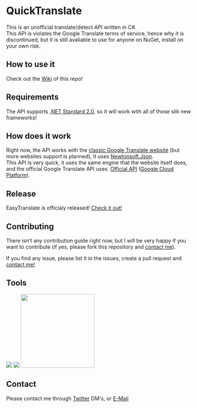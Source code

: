 # QuickTranslate

This is an unofficial translate/detect API written in C#. <br/>
This API is violates the Google Translate terms of service, hence why it is discontinued, but it is still avaliable to use for anyone on NuGet, install on your own risk.

## How to use it

Check out the [Wiki](https://github.com/TheMulti0/QuickTranslate/wiki/1.-Installing-the-package) of this repo!

## Requirements

The API supports [.NET Standard 2.0](https://docs.microsoft.com/en-us/dotnet/standard/net-standard), so it will work with all of those slik new frameworks!

## How does it work

Right now, the API works with the [classic Google Translate website](https://translate.google.com/) (but more websites support is planned), 
It uses [Newtonsoft.Json](https://github.com/JamesNK/Newtonsoft.Json). <br/>
This API is very quick, it uses the same engine that the website itself does, and the official Google Translate API uses.
[Official API](https://cloud.google.com/translate/)
([Google Cloud Platform](https://cloud.google.com/)).<br/>
 
## Release

EasyTranslate is officialy released! [Check it out!](http://nuget.org/packages/TheMulti0.QuickTranslate/)

## Contributing

There isn't any contribution guide right now, but I will be very happy if you want to contribute (if yes, please fork this repository and [contact me](#contact)). <br/>

If you find any issue, please list it in the issues, create a pull request and [contact me!](#contact)


## Tools

[<img src="https://www.shalevsoft.co.il/wp-content/uploads/2016/01/JetBrains-ReSharper-2-200x200.jpg">](https://www.jetbrains.com/resharper/)
[<img src="https://uatsac.sites.cogno-sys.com/wp-content/uploads/sites/33/2016/05/Visual-Studi1.png">](https://www.visualstudio.com)
[<img src="https://www.newtonsoft.com/content/images/twitterlogo.png" width="200" height="200">](https://github.com/JamesNK/Newtonsoft.Json)</br>

## <a name="contact">Contact

Please contact me through [Twitter](https://twitter.com/TheMulti0) DM's, or [E-Mail](mailto:multi@codeprecise.com)

</a>
